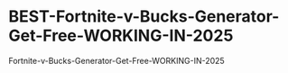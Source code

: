 # BEST-Fortnite-v-Bucks-Generator-Get-Free-WORKING-IN-2025
Fortnite-v-Bucks-Generator-Get-Free-WORKING-IN-2025
